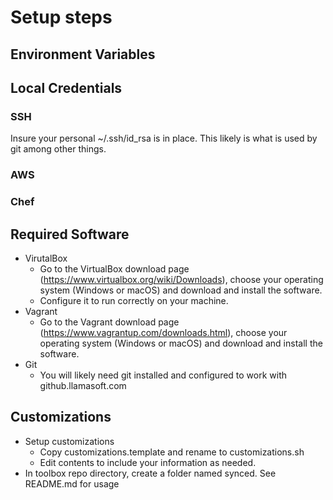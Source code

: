 # Setup steps

## Environment Variables

## Local Credentials

### SSH

Insure your personal ~/.ssh/id_rsa is in place.  This likely is what is used by git among other things.

### AWS

### Chef

## Required Software

* VirutalBox
  * Go to the VirtualBox download page (<https://www.virtualbox.org/wiki/Downloads>), choose your operating system (Windows or macOS) and download and install the software.
  * Configure it to run correctly on your machine.
* Vagrant
  * Go to the Vagrant download page (<https://www.vagrantup.com/downloads.html>), choose your operating system (Windows or macOS) and download and install the software.
* Git
  * You will likely need git installed and configured to work with github.llamasoft.com

## Customizations

* Setup customizations
  * Copy customizations.template and rename to customizations.sh
  * Edit contents to include your information as needed.
* In toolbox repo directory, create a folder named synced.  See README.md for usage